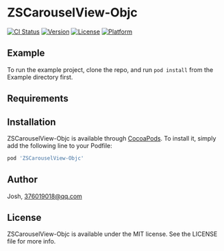 # ZSCarouselView-Objc

[![CI Status](https://img.shields.io/travis/Josh/ZSCarouselView-Objc.svg?style=flat)](https://travis-ci.org/Josh/ZSCarouselView-Objc)
[![Version](https://img.shields.io/cocoapods/v/ZSCarouselView-Objc.svg?style=flat)](https://cocoapods.org/pods/ZSCarouselView-Objc)
[![License](https://img.shields.io/cocoapods/l/ZSCarouselView-Objc.svg?style=flat)](https://cocoapods.org/pods/ZSCarouselView-Objc)
[![Platform](https://img.shields.io/cocoapods/p/ZSCarouselView-Objc.svg?style=flat)](https://cocoapods.org/pods/ZSCarouselView-Objc)

## Example

To run the example project, clone the repo, and run `pod install` from the Example directory first.

## Requirements

## Installation

ZSCarouselView-Objc is available through [CocoaPods](https://cocoapods.org). To install
it, simply add the following line to your Podfile:

```ruby
pod 'ZSCarouselView-Objc'
```

## Author

Josh, 376019018@qq.com

## License

ZSCarouselView-Objc is available under the MIT license. See the LICENSE file for more info.
